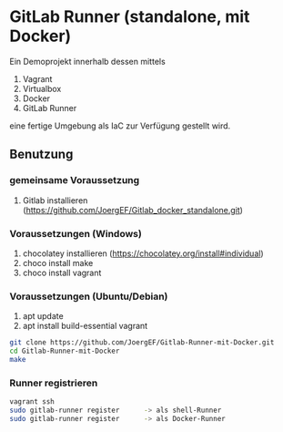 # GitLab Runner (standalone, mit Docker)

Ein Demoprojekt innerhalb dessen mittels

  1. Vagrant
  2. Virtualbox
  3. Docker
  4. GitLab Runner
  
eine fertige Umgebung als IaC zur Verfügung gestellt wird.

## Benutzung

### gemeinsame Voraussetzung

  1. Gitlab installieren (https://github.com/JoergEF/Gitlab_docker_standalone.git)

### Voraussetzungen (Windows)

  1. chocolatey installieren (https://chocolatey.org/install#individual)
  2. choco install make
  3. choco install vagrant

### Voraussetzungen (Ubuntu/Debian)

  1. apt update
  2. apt install build-essential vagrant

```bash
git clone https://github.com/JoergEF/Gitlab-Runner-mit-Docker.git
cd Gitlab-Runner-mit-Docker
make
```
### Runner registrieren

```bash
vagrant ssh
sudo gitlab-runner register      -> als shell-Runner
sudo gitlab-runner register      -> als Docker-Runner
```

